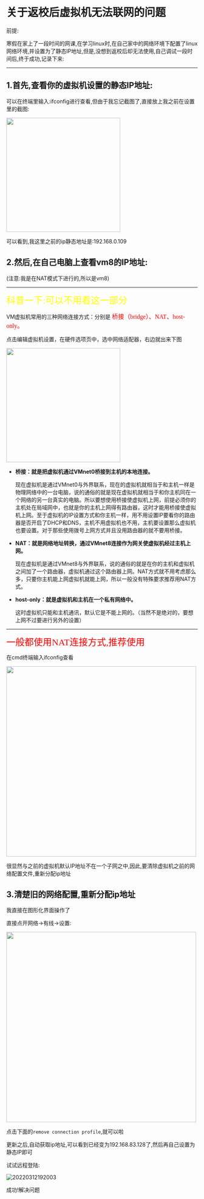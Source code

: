 # 关于返校后虚拟机无法联网的问题

前提:

寒假在家上了一段时间的网课,在学习linux时,在自己家中的网络环境下配置了linux网络环境,并设置为了静态IP地址,但是,没想到返校后却无法使用,自己调试一段时间后,终于成功,记录下来:


----

## 1.首先,查看你的虚拟机设置的静态IP地址:
可以在终端里输入:ifconfig进行查看,但由于我忘记截图了,直接放上我之前在设置里的截图:

<img src = https://cdn.jsdelivr.net/gh/NEUQer-xing/Markdown_images/images/20220312185450.png
width = 300px>

可以看到,我这里之前的ip静态地址是:192.168.0.109

## 2.然后,在自己电脑上查看vm8的IP地址:

(注意:我是在NAT模式下进行的,所以是vm8)

----

<font face = "隶书" size = 5 color = yellow >科普一下:可以不用看这一部分</font>

VM虚拟机常用的三种网络连接方式：分别是
<font face = "楷书" size = 3 color = red >桥接（bridge）、NAT、host-only。</font>

点击编辑虚拟机设置，在硬件选项页中，选中网络适配器，右边就出来下图

<img src =https://cdn.jsdelivr.net/gh/NEUQer-xing/Markdown_images/images/20220312190238.png 
 width = 300px>

- **桥接：就是把虚拟机通过VMnet0桥接到主机的本地连接。**

    现在虚拟机是通过VMnet0与外界联系，现在的虚拟机就相当于和主机一样是物理网络中的一台电脑，说的通俗的就是现在虚拟机就相当于和你主机同在一个网络的另一台真实的电脑。所以要想使用桥接使虚拟机上网，前提必须你的主机处在局域网中，也就是你的主机上网得有路由器，这时才能用桥接使虚拟机上网。至于虚拟机的IP设置方式和你主机一样，用不用设置IP要看你的路由器是否开启了DHCP和DNS，主机不用虚拟机也不用，主机要设置那么虚拟机也要设置。对于那些使用拨号上网方式并且没用路由器的就不要用桥接。

- **NAT：就是网络地址转换，通过VMnet8连接作为网关使虚拟机经过主机上网。**


    现在虚拟机是通过VMnet8与外界联系，说的通俗的就是在你的主机和虚拟机之间加了一个路由器，虚拟机通过这个路由器上网。NAT方式就不用考虑那么多，只要你主机能上网虚拟机就能上网，所以一般没有特殊要求推荐用NAT方式。

- **host-only：就是虚拟机和主机在一个私有网络中。**


    这时虚拟机只能和主机通讯，默认它是不能上网的。（当然不是绝对的，要想上网不过要进行另外的设置）

----

<font face = "华文宋体" size = 5 color = red >一般都使用NAT连接方式,推荐使用</font>

在cmd终端输入ifconfig查看

<img src = https://cdn.jsdelivr.net/gh/NEUQer-xing/Markdown_images/images/20220312191143.png width = 500px>

很显然与之前的虚拟机默认IP地址不在一个子网之中,因此,要清除虚拟机之前的网络配置文件,重新分配ip地址

## 3.清楚旧的网络配置,重新分配ip地址

我直接在图形化界面操作了

直接点开网络->有线->设置:

<img src = https://cdn.jsdelivr.net/gh/NEUQer-xing/Markdown_images/images/20220312191600.png
 width = 500px>

点击下面的`remove connection profile`,就可以啦

更新之后,自动获取ip地址,可以看到已经变为192.168.83.128了,然后再自己设置为静态IP即可

试试远程登陆:


![20220312192003](https://cdn.jsdelivr.net/gh/NEUQer-xing/Markdown_images/images/20220312192003.png)

成功!解决问题


